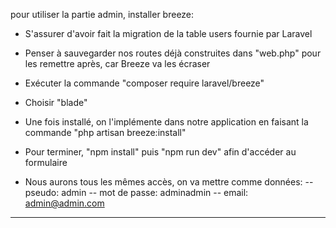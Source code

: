 pour utiliser la partie admin, installer breeze:

-   S'assurer d'avoir fait la migration de la table users fournie par Laravel
-   Penser à sauvegarder nos routes déjà construites dans "web.php" pour les remettre après, car Breeze va les écraser
-   Exécuter la commande "composer require laravel/breeze"
-   Choisir "blade"
-   Une fois installé, on l'implémente dans notre application en faisant la commande "php artisan breeze:install"
-   Pour terminer, "npm install" puis "npm run dev" afin d'accéder au formulaire

-   Nous aurons tous les mêmes accès, on va mettre comme données:
    -- pseudo: admin
    -- mot de passe: adminadmin
    -- email: admin@admin.com

---
